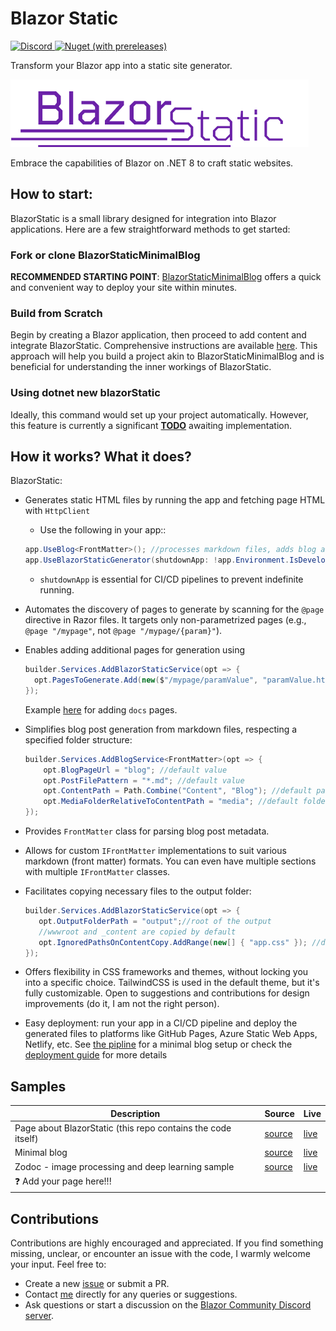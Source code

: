 ﻿# Blazor Static



[![Discord](https://img.shields.io/discord/798312431893348414?style=flat&logo=discord&logoColor=white&label=Blazor%20Community%2F%23BlazorStatic&labelColor=5865f2&color=gray)
](https://discord.gg/DsAXsMuEbx)
[![Nuget (with prereleases)](https://img.shields.io/nuget/vpre/BlazorStatic)](https://www.nuget.org/packages/BlazorStatic/)


Transform your Blazor app into a static site generator.

  <img id="imglogo" src="./BlazorStaticWebsite/wwwroot/imgs/logo.png" alt="blazor static logo">

Embrace the capabilities of Blazor on .NET 8 to craft static websites.

## How to start: 

BlazorStatic is a small library designed for integration into Blazor applications. Here are a few straightforward methods to get started:

### Fork or clone BlazorStaticMinimalBlog

**RECOMMENDED STARTING POINT**: [BlazorStaticMinimalBlog](https://github.com/tesar-tech/BlazorStaticMinimalBlog) offers a quick and convenient way to deploy your site within minutes.


### Build from Scratch

Begin by creating a Blazor application, then proceed to add content and integrate BlazorStatic. Comprehensive instructions are available [here](./BlazorStaticWebsite/Content/Docs/new-start.md). This approach will help you build a project akin to BlazorStaticMinimalBlog and is beneficial for understanding the inner workings of BlazorStatic.

### Using dotnet new blazorStatic

Ideally, this command would set up your project automatically. However, this feature is currently a significant **[TODO](https://github.com/tesar-tech/BlazorStatic/issues/2)** awaiting implementation.


## How it works? What it does?

BlazorStatic:

- Generates static HTML files by running the app and fetching page HTML with `HttpClient`  
  - Use the following in your app:: 
  ```csharp
  app.UseBlog<FrontMatter>(); //processes markdown files, adds blog and tags pages
  app.UseBlazorStaticGenerator(shutdownApp: !app.Environment.IsDevelopment());
  ```
  - `shutdownApp` is essential for CI/CD pipelines to prevent indefinite running.


- Automates the discovery of pages to generate by scanning for the `@page` directive in Razor files. It targets only non-parametrized pages (e.g., `@page "/mypage"`, not `@page "/mypage/{param}"`).

- Enables adding additional pages for generation using

  ```csharp
  builder.Services.AddBlazorStaticService(opt => {
    opt.PagesToGenerate.Add(new($"/mypage/paramValue", "paramValue.html"))
  }); 
  ```
  Example [here](https://github.com/tesar-tech/BlazorStatic/blob/master/BlazorStaticWebsite/Program.cs) for adding `docs` pages.   

- Simplifies blog post generation from markdown files, respecting a specified folder structure:
  ```csharp
  builder.Services.AddBlogService<FrontMatter>(opt => {
      opt.BlogPageUrl = "blog"; //default value
      opt.PostFilePattern = "*.md"; //default value
      opt.ContentPath = Path.Combine("Content", "Blog"); //default path
      opt.MediaFolderRelativeToContentPath = "media"; //default folder
  });
  ```

- Provides `FrontMatter` class for parsing blog post metadata.
- Allows for custom `IFrontMatter` implementations to suit various markdown (front matter) formats. You can even have multiple sections with multiple `IFrontMatter` classes.

- Facilitates copying necessary files to the output folder:

  ```csharp
  builder.Services.AddBlazorStaticService(opt => {
     opt.OutputFolderPath = "output";//root of the output 
     //wwwroot and _content are copied by default
     opt.IgnoredPathsOnContentCopy.AddRange(new[] { "app.css" }); //don't copy app.css
  }); 
  ```



- Offers flexibility in CSS frameworks and themes, without locking you into a specific choice. TailwindCSS is used in the default theme, but it's fully customizable. Open to suggestions and contributions for design improvements (do it, I am not the right person).

- Easy deployment: run your app in a CI/CD pipeline and deploy the generated files to platforms like GitHub Pages, Azure Static Web Apps, Netlify, etc. See [the pipline](https://github.com/tesar-tech/BlazorStaticMinimalBlog/blob/master/.github/workflows/publish-to-gh-pages.yml) for a minimal blog setup or check the [deployment guide](./BlazorStaticWebsite/Content/Docs/deployment.md) for more details

## Samples

| Description | Source | Live |
| --- | --- | --- |
|Page about BlazorStatic (this repo contains the code itself)|[source](https://github.com/tesar-tech/BlazorStatic/tree/master/BlazorStaticWebsite) | [live](https://tesar-tech.github.io/BlazorStatic/)|
| Minimal blog  |[source](https://github.com/tesar-tech/BlazorStaticMinimalBlog)|[live](https://tesar-tech.github.io/BlazorStaticMinimalBlog/)|
|Zodoc - image processing and deep learning sample| [source](https://github.com/tesar-tech/zodoc/)|[live](https://zodoc.tech/)|
|❓ Add your page here!!!||

## Contributions

Contributions are highly encouraged and appreciated. If you find something missing, unclear, or encounter an issue with the code, I warmly welcome your input. Feel free to:

- Create a new [issue](https://github.com/tesar-tech/BlazorStatic/issues) or submit a PR.
- Contact [me](https://github.com/tesar-tech/) directly for any queries or suggestions.
- Ask questions or start a discussion on the [Blazor Community Discord server](https://discord.gg/DsAXsMuEbx).



